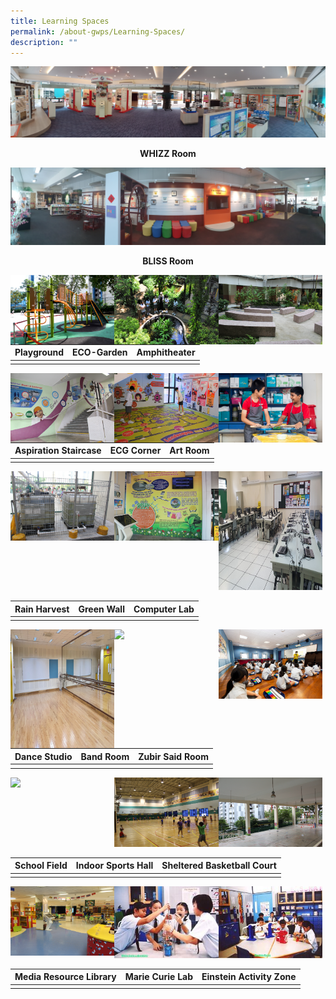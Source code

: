```yaml
---
title: Learning Spaces
permalink: /about-gwps/Learning-Spaces/
description: ""
---
```

![](/images/Learning%20Space/whizz%20rm-min.jpeg)
**<center>WHIZZ Room</center>**

![](/images/Learning%20Space/bliss%20rm-min.jpg)
**<center>BLISS Room</center>**

<img src="/images/Learning%20Space//Playground.jpeg" 
     style="width:33%;float:left"><img src="/images/Learning%20Space/Ecogarden.jpg" 
     style="width:33%;float:left"><img src="/images/Learning%20Space/AMPHITEATHER.jpg" 
     style="width:33%;float:left">

| Playground   | ECO-Garden     | Amphitheater |
| ------------- | ---------------- | ------------- |
|||


<img src="/images/Learning%20Space/aspiration%20stair.jpeg" 
     style="width:33%;float:left"><img src="/images/Learning%20Space/ECG .jpeg" 
     style="width:33%;float:left"><img src="/images/Learning%20Space/art%20room.jpg" 
     style="width:33%;float:left">

		 
| Aspiration Staircase | ECG Corner | Art Room |
| -------- | -------- | -------- |
|||


<img src="/images/RAIN.jpeg" 
     style="width:33%;float:left"><img src="/images/IMG_5115.jpeg" 
     style="width:33%;float:left"><img src="/images/20200708_114503.jpeg" 
     style="width:33%;height:190px">
		 
| Rain Harvest | Green Wall | Computer Lab |
| -------- | -------- | -------- |
|||

<img src="/images/20200708_111101.jpeg" 
     style="width:33%;float:left;height:190px"><img src="/images/Band%20Rm.jpeg" 
     style="width:33%;float:left"><img src="/images/Music%20room%20selected.jpeg" 
     style="width:33%">
		 
| Dance Studio | Band Room | Zubir Said Room |
| -------- | -------- | -------- |
|||

<img src="/images/" 
     style="width:33%;float:left"><img src="/images/IMG_6530.jpeg" 
     style="width:33%;float:left"><img src="/images/IMG_6536.jpeg" 
     style="width:33%">
		 
| School Field |Indoor Sports Hall | Sheltered Basketball Court |
| -------- | -------- | -------- |
|||

<img src="/images/IMG_5094.jpeg" 
     style="width:33%;float:left"><img src="/images/280a76bb6_u8140.jpeg" 
     style="width:33%;float:left"><img src="/images/b9b8041fa_u4743.jpeg" 
     style="width:33%">
		 
| Media Resource Library |Marie Curie Lab | Einstein Activity Zone |
| -------- | -------- | -------- |
|||